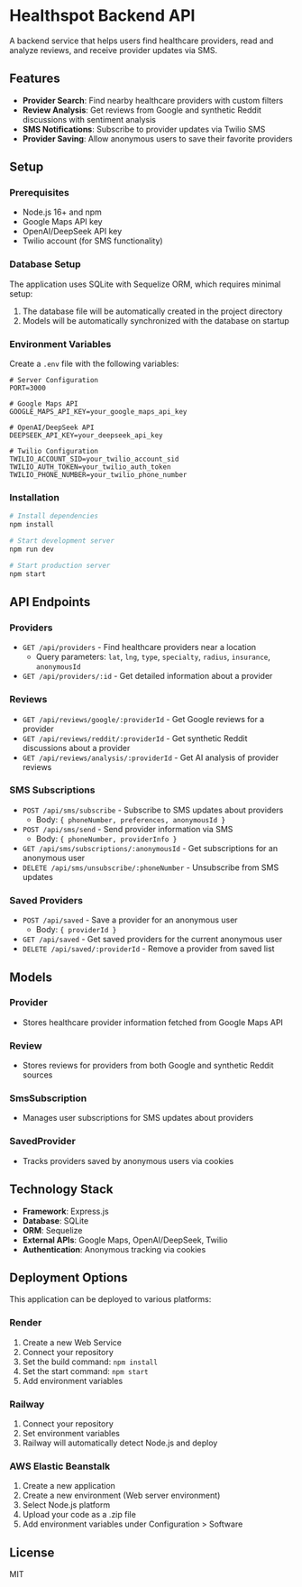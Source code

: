 # Healthspot Backend API

A backend service that helps users find healthcare providers, read and analyze reviews, and receive provider updates via SMS.

## Features

- **Provider Search**: Find nearby healthcare providers with custom filters
- **Review Analysis**: Get reviews from Google and synthetic Reddit discussions with sentiment analysis
- **SMS Notifications**: Subscribe to provider updates via Twilio SMS
- **Provider Saving**: Allow anonymous users to save their favorite providers

## Setup

### Prerequisites

- Node.js 16+ and npm
- Google Maps API key
- OpenAI/DeepSeek API key
- Twilio account (for SMS functionality)

### Database Setup

The application uses SQLite with Sequelize ORM, which requires minimal setup:

1. The database file will be automatically created in the project directory
2. Models will be automatically synchronized with the database on startup

### Environment Variables

Create a `.env` file with the following variables:

```
# Server Configuration
PORT=3000

# Google Maps API
GOOGLE_MAPS_API_KEY=your_google_maps_api_key

# OpenAI/DeepSeek API
DEEPSEEK_API_KEY=your_deepseek_api_key

# Twilio Configuration
TWILIO_ACCOUNT_SID=your_twilio_account_sid
TWILIO_AUTH_TOKEN=your_twilio_auth_token
TWILIO_PHONE_NUMBER=your_twilio_phone_number
```

### Installation

```bash
# Install dependencies
npm install

# Start development server
npm run dev

# Start production server
npm start
```

## API Endpoints

### Providers

- `GET /api/providers` - Find healthcare providers near a location
  - Query parameters: `lat`, `lng`, `type`, `specialty`, `radius`, `insurance`, `anonymousId`
- `GET /api/providers/:id` - Get detailed information about a provider

### Reviews

- `GET /api/reviews/google/:providerId` - Get Google reviews for a provider
- `GET /api/reviews/reddit/:providerId` - Get synthetic Reddit discussions about a provider
- `GET /api/reviews/analysis/:providerId` - Get AI analysis of provider reviews

### SMS Subscriptions

- `POST /api/sms/subscribe` - Subscribe to SMS updates about providers
  - Body: `{ phoneNumber, preferences, anonymousId }`
- `POST /api/sms/send` - Send provider information via SMS
  - Body: `{ phoneNumber, providerInfo }`
- `GET /api/sms/subscriptions/:anonymousId` - Get subscriptions for an anonymous user
- `DELETE /api/sms/unsubscribe/:phoneNumber` - Unsubscribe from SMS updates

### Saved Providers

- `POST /api/saved` - Save a provider for an anonymous user
  - Body: `{ providerId }`
- `GET /api/saved` - Get saved providers for the current anonymous user
- `DELETE /api/saved/:providerId` - Remove a provider from saved list

## Models

### Provider
- Stores healthcare provider information fetched from Google Maps API

### Review
- Stores reviews for providers from both Google and synthetic Reddit sources

### SmsSubscription
- Manages user subscriptions for SMS updates about providers

### SavedProvider
- Tracks providers saved by anonymous users via cookies

## Technology Stack

- **Framework**: Express.js
- **Database**: SQLite
- **ORM**: Sequelize
- **External APIs**: Google Maps, OpenAI/DeepSeek, Twilio
- **Authentication**: Anonymous tracking via cookies

## Deployment Options

This application can be deployed to various platforms:

### Render

1. Create a new Web Service
2. Connect your repository
3. Set the build command: `npm install`
4. Set the start command: `npm start`
5. Add environment variables

### Railway

1. Connect your repository
2. Set environment variables
3. Railway will automatically detect Node.js and deploy

### AWS Elastic Beanstalk

1. Create a new application
2. Create a new environment (Web server environment)
3. Select Node.js platform
4. Upload your code as a .zip file
5. Add environment variables under Configuration > Software

## License

MIT
